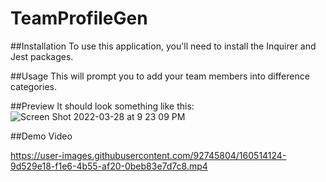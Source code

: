 # TeamProfileGen

##Installation
To use this application, you'll need to install the Inquirer and Jest packages.

##Usage
This will prompt you to add your team members into difference categories.

##Preview
It should look something like this:
![Screen Shot 2022-03-28 at 9 23 09 PM](https://user-images.githubusercontent.com/92745804/160514156-7c295902-1055-453c-9665-81bf9e1577bf.png)



##Demo Video

https://user-images.githubusercontent.com/92745804/160514124-9d529e18-f1e6-4b55-af20-0beb83e7d7c8.mp4

